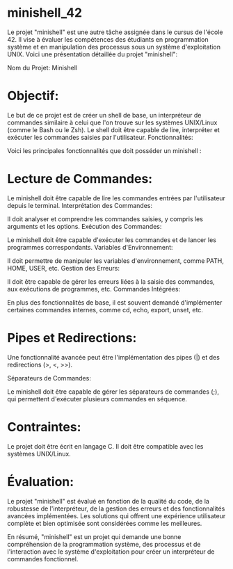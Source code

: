 # minishell_42

Le projet "minishell" est une autre tâche assignée dans le cursus de l'école 42. Il vise à évaluer les compétences des étudiants en programmation système et en manipulation des processus sous un système d'exploitation UNIX. Voici une présentation détaillée du projet "minishell":

Nom du Projet: Minishell

#  Objectif:

Le but de ce projet est de créer un shell de base, un interpréteur de commandes similaire à celui que l'on trouve sur les systèmes UNIX/Linux (comme le Bash ou le Zsh). Le shell doit être capable de lire, interpréter et exécuter les commandes saisies par l'utilisateur.
Fonctionnalités:

Voici les principales fonctionnalités que doit posséder un minishell :

# Lecture de Commandes:

Le minishell doit être capable de lire les commandes entrées par l'utilisateur depuis le terminal.
Interprétation des Commandes:

Il doit analyser et comprendre les commandes saisies, y compris les arguments et les options.
Exécution des Commandes:

Le minishell doit être capable d'exécuter les commandes et de lancer les programmes correspondants.
Variables d'Environnement:

Il doit permettre de manipuler les variables d'environnement, comme PATH, HOME, USER, etc.
Gestion des Erreurs:

Il doit être capable de gérer les erreurs liées à la saisie des commandes, aux exécutions de programmes, etc.
Commandes Intégrées:

En plus des fonctionnalités de base, il est souvent demandé d'implémenter certaines commandes internes, comme cd, echo, export, unset, etc.

# Pipes et Redirections:

Une fonctionnalité avancée peut être l'implémentation des pipes (|) et des redirections (>, <, >>).

Séparateurs de Commandes:

Le minishell doit être capable de gérer les séparateurs de commandes (;), qui permettent d'exécuter plusieurs commandes en séquence.

# Contraintes:

Le projet doit être écrit en langage C.
Il doit être compatible avec les systèmes UNIX/Linux.

# Évaluation:

Le projet "minishell" est évalué en fonction de la qualité du code, de la robustesse de l'interpréteur, de la gestion des erreurs et des fonctionnalités avancées implémentées. Les solutions qui offrent une expérience utilisateur complète et bien optimisée sont considérées comme les meilleures.

En résumé, "minishell" est un projet qui demande une bonne compréhension de la programmation système, des processus et de l'interaction avec le système d'exploitation pour créer un interpréteur de commandes fonctionnel.
